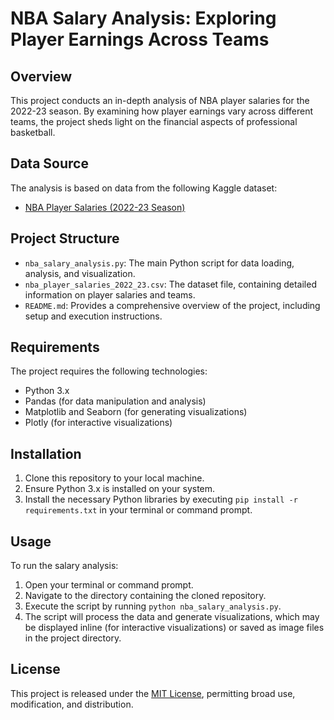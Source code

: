 # NBA Salary Analysis: Exploring Player Earnings Across Teams

## Overview
This project conducts an in-depth analysis of NBA player salaries for the 2022-23 season. By examining how player earnings vary across different teams, the project sheds light on the financial aspects of professional basketball.

## Data Source
The analysis is based on data from the following Kaggle dataset:
- [NBA Player Salaries (2022-23 Season)](https://www.kaggle.com/datasets/jamiewelsh2/nba-player-salaries-2022-23-season)

## Project Structure
- `nba_salary_analysis.py`: The main Python script for data loading, analysis, and visualization.
- `nba_player_salaries_2022_23.csv`: The dataset file, containing detailed information on player salaries and teams.
- `README.md`: Provides a comprehensive overview of the project, including setup and execution instructions.

## Requirements
The project requires the following technologies:
- Python 3.x
- Pandas (for data manipulation and analysis)
- Matplotlib and Seaborn (for generating visualizations)
- Plotly (for interactive visualizations)

## Installation
1. Clone this repository to your local machine.
2. Ensure Python 3.x is installed on your system.
3. Install the necessary Python libraries by executing `pip install -r requirements.txt` in your terminal or command prompt.

## Usage
To run the salary analysis:
1. Open your terminal or command prompt.
2. Navigate to the directory containing the cloned repository.
3. Execute the script by running `python nba_salary_analysis.py`.
4. The script will process the data and generate visualizations, which may be displayed inline (for interactive visualizations) or saved as image files in the project directory.

## License
This project is released under the [MIT License](LICENSE), permitting broad use, modification, and distribution.

